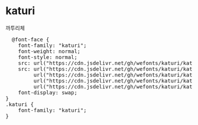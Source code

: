 # katuri
까투리체

<pre>
  @font-face {
    font-family: "katuri";
    font-weight: normal;
    font-style: normal;
    src: url("https://cdn.jsdelivr.net/gh/wefonts/katuri/katuri.eot");
    src: url("https://cdn.jsdelivr.net/gh/wefonts/katuri/katuri.eot?#iefix") format("embedded-opentype"),
         url("https://cdn.jsdelivr.net/gh/wefonts/katuri/katuri.woff2") format("woff2"),
         url("https://cdn.jsdelivr.net/gh/wefonts/katuri/katuri.woff") format("woff"),
         url("https://cdn.jsdelivr.net/gh/wefonts/katuri/katuri.ttf") format("truetype");
    font-display: swap;
} 
.katuri {
    font-family: "katuri";
}
</pre>
